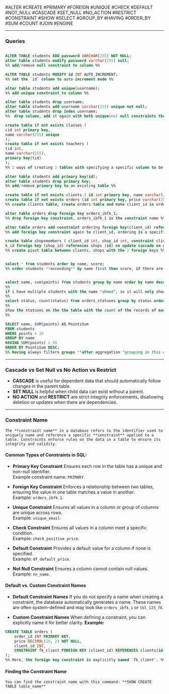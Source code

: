 #ALTER #CREATE #PRIMARY #FOREIGN #UNIQUE #CHECK #DEFAULT #NOT_NULL #CASCADE #SET_NULL #NO_ACTION #RESTRICT #CONSTRAINT #SHOW #SELECT #GROUP_BY #HAVING #ORDER_BY #SUM #COUNT #JOIN #ENGINE
- - -

### Queries

```sql

ALTER TABLE students ADD password VARCHAR(255) NOT NULL;
alter table students modify password varchar(255) null;
%% add/remove null constraint to column %%

ALTER TABLE students MODIFY id INT AUTO_INCREMENT;
%% set the `id` column to auto-increment mode %%

alter table students add unique(username);
%% add unique constraint to column %%

alter table students drop username;
alter table students add username varchar(255) unique not null;
alter table students drop index username;
%%  drop column, add it again with both unique&not null constraints then drop unique constraint again%%

create table if not exists classes (
cid int primary key,
name varchar(255) unique
);
create table if not exists teachers (
tid int,
name varchar(255),
primary key(tid)
);
%% 2 ways of creating 2 tables with specifying a specific column to be a primary key %%

alter table students add primary key(id);
alter table students drop primary key;
%% add/remove primary key to an existing table %%

create table if not exists clients ( id int primary key, name varchar(255) unique, email varchar(255) unique ) engine=InnoDB;
create table if not exists orders (id int primary key, price varchar(255), foreign key (client_id) references clients(id)) engine=InnoDB;
%% create clients table, create orders table and make client_id in orders table a foreign key %%

alter table orders drop foreign key orders_ibfk_1;
%% drop foreign key constraint, orders_ibfk_1 is the constraint name %%

alter table orders add constraint ordering foreign key(client_id) references clients(id) on update cascade on delete cascade;
%% add foreign key constraint again to client_id, ordering is a specific constraint name %%

create table shopsmembers ( client_id int, shop_id int, constraint client_fk_id foreign key(client_id) references clients (id) on update cascade on delete cascade, constraint shop_f  
k_id foreign key (shop_id) references shops (id) on update cascade on delete cascade ) engine=InnoDB;
%% create pivot table between clients, shops with the 2 foreign keys %%


select * from students order by name, score;
%% order students **ascending** by name first then score, if there are 2 students with name Ahmed, first one who has the less score %%


select name, sum(points) from students group by name order by name desc;
%% 
if i have multiple students with the name "ahmed", so it will only show one record for "ahmed" and the sum of points of all students with "ahmed" name
%%
select status, count(status) from orders_statuses group by status order by status;
%% 
show the statuses on the the table with the count of the records of each status
%%

SELECT name, SUM(points) AS PointsSum 
FROM students 
WHERE points > 20
GROUP BY name 
HAVING SUM(points) > 50 
ORDER BY PointsSum DESC;
%% Having always filters groups **after aggregation "grouping in this case"**, but where before aggregation  %%
```

- - -
### Cascade vs Set Null vs No Action vs Restrict

- **CASCADE** is useful for dependent data that should automatically follow changes in the parent table.
- **SET NULL** is helpful when child data can exist without a parent.
- **NO ACTION** and **RESTRICT** are strict integrity enforcements, disallowing deletion or updates when there are dependencies.

---

### Constraint Name
`The **constraint name** in a database refers to the identifier used to uniquely name and reference a specific **constraint** applied to a table. Constraints enforce rules on the data in a table to ensure its integrity and validity.`

#### Common Types of Constraints in SQL:

- **Primary Key Constraint**
  Ensures each row in the table has a unique and non-null identifier.  
	Example constraint name: `PRIMARY`.

- **Foreign Key Constraint**
  Enforces a relationship between two tables, ensuring the value in one table matches a value in another.  
	Example: `orders_ibfk_1`.
	
- **Unique Constraint**
  Ensures all values in a column or group of columns are unique across rows.  
	Example: `unique_email`.
	
- **Check Constraint**
  Ensures all values in a column meet a specific condition.  
	Example: `check_positive_price`.
	
- **Default Constraint**
  Provides a default value for a column if none is specified.  
	Example: `df_default_price`.
	
- **Not Null Constraint**
  Ensures a column cannot contain null values.  
	Example: `nn_name`.

#### Default vs. Custom Constraint Names

- **Default Constraint Names**
  If you do not specify a name when creating a constraint, the database automatically generates a name. These names are often system-defined and may look like `orders_ibfk_1` or `tbl_123_fk`.
  
- **Custom Constraint Names**
     When defining a constraint, you can explicitly name it for better clarity.
	 **Example:**
```sql
CREATE TABLE orders (
    order_id INT PRIMARY KEY,
    price DECIMAL(10, 2) NOT NULL,
    client_id INT,
    CONSTRAINT fk_client FOREIGN KEY (client_id) REFERENCES clients(id)
);
%% Here, the foreign key constraint is explicitly named `fk_client`. %%
```

#### Finding the Constraint Name
`You can find the constraint name with this command: **SHOW CREATE TABLE table_name**`

